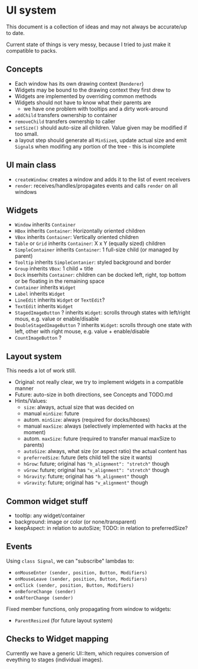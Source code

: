 # UI system

This document is a collection of ideas and may not always be accurate/up to date.

Current state of things is very messy, because I tried to just make it compatible to packs.

## Concepts
- Each window has its own drawing context (`Renderer`)
- Widgets may be bound to the drawing context they first drew to
- Widgets are implemented by overriding common methods
- Widgets should not have to know what their parents are
  - we have one problem with tooltips and a dirty work-around
- `addChild` transfers ownership to container
- `removeChild` transfers ownership to caller
- `setSize()` should auto-size all children. Value given may be modified if too small.
- a layout step should generate all `MinSize`s, update actual size and emit `Signal`s when modifing any portion of the tree - this is incomplete

## UI main class
- `createWindow`: creates a window and adds it to the list of event receivers
- `render`: receives/handles/propagates events and calls `render` on all windows

## Widgets
- `Window` inherits `Container`
- `HBox` inherits `Container`: Horizontally oriented children
- `VBox` inherits `Container`: Vertically oriented children
- `Table` or `Grid` inherits `Container`: X x Y (equally sized) children
- `SimpleContainer` inherits `Container`: 1 full-size child (or managed by parent)
- `Tooltip` inherits `SimpleContanier`: styled background and border
- `Group` inherits `VBox`: 1 child + title
- `Dock` inserhits `Container`: children can be docked left, right, top bottom or be floating in the remaining space
- `Container` inherits `Widget`
- `Label` inherits `Widget`
- `LineEdit` inherits `Widget` or `TextEdit`?
- `TextEdit` inherits `Widget`
- `StagedImageButton` ? inherits `Widget`: scrolls through states with left/right mous, e.g. value or enable/disable
- `DoubleStagedImageButton` ? inherits `Widget`: scrolls through one state with left, other with right mouse, e.g. value + enable/disable
- `CountImageButton` ?

## Layout system
This needs a lot of work still.

- Original: not really clear, we try to implement widgets in a compatible manner
- Future: auto-size in both directions, see Concepts and TODO.md
- Hints/Values:
  - `size`: always, actual size that was decided on
  - manual `minSize`: future
  - autom. `minSize`: always (required for docks/hboxes)
  - manual `maxSize`: always (selectively implemented with hacks at the moment)
  - autom. `maxSize`: future (required to transfer manual maxSize to parents)
  - `autoSize`: always, what size (or aspect ratio) the actual content has
  - `preferredSize`: future (lets child tell the size it wants)
  - `hGrow`: future; original has `"h_alignment": "stretch"` though
  - `vGrow`: future; original has `"v_alignment": "stretch"` though
  - `hGravity`: future; original has `"h_alignment"` though
  - `vGravity`: future; original has `"v_alignment"` though

## Common widget stuff
- tooltip: any widget/container
- background: image or color (or none/transparent)
- keepAspect: in relation to autoSize; TODO: in relation to preferredSize?

## Events
Using `class Signal`, we can "subscribe" lambdas to:
- `onMouseEnter (sender, position, Button, Modifiers)`
- `onMouseLeave (sender, position, Button, Modifiers)`
- `onClick (sender, position, Button, Modifiers)`
- `onBeforeChange (sender)`
- `onAfterChange (sender)`

Fixed member functions, only propagating from window to widgets:
- `ParentResized` (for future layout system)

## Checks to Widget mapping
Currently we have a generic UI::Item, which requires conversion of eveything to
stages (individual images).
